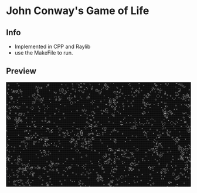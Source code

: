 # John Conway's Game of Life

## Info
- Implemented in CPP and Raylib
- use the MakeFile to run.

## Preview
![Screenshot](./screenshot.png)